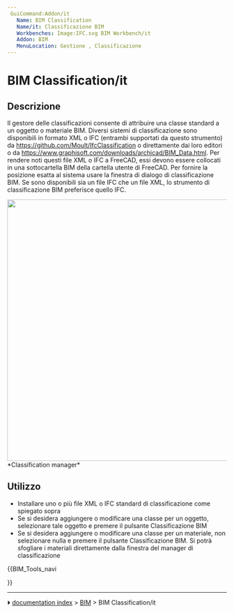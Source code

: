```yaml
---
 GuiCommand:Addon/it
   Name: BIM Classification
   Name/it: Classificazione BIM
   Workbenches: Image:IFC.svg BIM Workbench/it
   Addon: BIM
   MenuLocation: Gestione , Classificazione
---
```


# BIM Classification/it


</div>



## Descrizione


<div class="mw-translate-fuzzy">

Il gestore delle classificazioni consente di attribuire una classe standard a un oggetto o materiale BIM. Diversi sistemi di classificazione sono disponibili in formato XML o IFC (entrambi supportati da questo strumento) da <https://github.com/Moult/IfcClassification> o direttamente dai loro editori o da <https://www.graphisoft.com/downloads/archicad/BIM_Data.html>. Per rendere noti questi file XML o IFC a FreeCAD, essi devono essere collocati in una sottocartella BIM della cartella utente di FreeCAD. Per fornire la posizione esatta al sistema usare la finestra di dialogo di classificazione BIM. Se sono disponibili sia un file IFC che un file XML, lo strumento di classificazione BIM preferisce quello IFC.


</div>

<img alt="" src=images/BIM_classification_screenshot.png  style="width:600px;"> 
*Classification manager*



## Utilizzo

-   Installare uno o più file XML o IFC standard di classificazione come spiegato sopra
-   Se si desidera aggiungere o modificare una classe per un oggetto, selezionare tale oggetto e premere il pulsante Classificazione BIM
-   Se si desidera aggiungere o modificare una classe per un materiale, non selezionare nulla e premere il pulsante Classificazione BIM. Si potrà sfogliare i materiali direttamente dalla finestra del manager di classificazione





{{BIM_Tools_navi

}}



---
⏵ [documentation index](../README.md) > [BIM](BIM_Workbench.md) > BIM Classification/it
